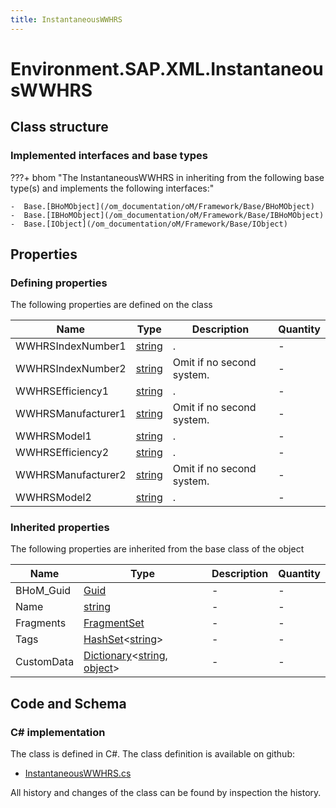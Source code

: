 ```yaml
---
title: InstantaneousWWHRS
---
```


# Environment.SAP.XML.InstantaneousWWHRS



## Class structure

### Implemented interfaces and base types

???+ bhom "The InstantaneousWWHRS in inheriting from the following base type(s) and implements the following interfaces:"

    -  Base.[BHoMObject](/om_documentation/oM/Framework/Base/BHoMObject)
    -  Base.[IBHoMObject](/om_documentation/oM/Framework/Base/IBHoMObject)
    -  Base.[IObject](/om_documentation/oM/Framework/Base/IObject)


## Properties



### Defining properties

The following properties are defined on the class

| Name             | Type             | Description      | Quantity         |
|------------------|------------------|------------------|------------------|
| WWHRSIndexNumber1 | [string](https://learn.microsoft.com/en-us/dotnet/api/System.String?view=netstandard-2.0) | . | - |
| WWHRSIndexNumber2 | [string](https://learn.microsoft.com/en-us/dotnet/api/System.String?view=netstandard-2.0) | Omit if no second system. | - |
| WWHRSEfficiency1 | [string](https://learn.microsoft.com/en-us/dotnet/api/System.String?view=netstandard-2.0) | . | - |
| WWHRSManufacturer1 | [string](https://learn.microsoft.com/en-us/dotnet/api/System.String?view=netstandard-2.0) | Omit if no second system. | - |
| WWHRSModel1 | [string](https://learn.microsoft.com/en-us/dotnet/api/System.String?view=netstandard-2.0) | . | - |
| WWHRSEfficiency2 | [string](https://learn.microsoft.com/en-us/dotnet/api/System.String?view=netstandard-2.0) | . | - |
| WWHRSManufacturer2 | [string](https://learn.microsoft.com/en-us/dotnet/api/System.String?view=netstandard-2.0) | Omit if no second system. | - |
| WWHRSModel2 | [string](https://learn.microsoft.com/en-us/dotnet/api/System.String?view=netstandard-2.0) | . | - |


### Inherited properties
The following properties are inherited from the base class of the object

| Name             | Type             | Description      | Quantity         |
|------------------|------------------|------------------|------------------|
| BHoM_Guid | [Guid](https://learn.microsoft.com/en-us/dotnet/api/System.Guid?view=netstandard-2.0) | - | - |
| Name | [string](https://learn.microsoft.com/en-us/dotnet/api/System.String?view=netstandard-2.0) | - | - |
| Fragments | [FragmentSet](/om_documentation/oM/Framework/Base/FragmentSet) | - | - |
| Tags | [HashSet](https://learn.microsoft.com/en-us/dotnet/api/System.Collections.Generic.HashSet-1?view=netstandard-2.0)&lt;[string](https://learn.microsoft.com/en-us/dotnet/api/System.String?view=netstandard-2.0)&gt; | - | - |
| CustomData | [Dictionary](https://learn.microsoft.com/en-us/dotnet/api/System.Collections.Generic.Dictionary-2?view=netstandard-2.0)&lt;[string](https://learn.microsoft.com/en-us/dotnet/api/System.String?view=netstandard-2.0), [object](https://learn.microsoft.com/en-us/dotnet/api/System.Object?view=netstandard-2.0)&gt; | - | - |


## Code and Schema

### C# implementation

The class is defined in C#. The class definition is available on github:

- [InstantaneousWWHRS.cs](https://github.com/BHoM/SAP_Toolkit/blob/develop/SAP_oM/XML/InstantaneousWWHRS.cs)

All history and changes of the class can be found by inspection the history.

